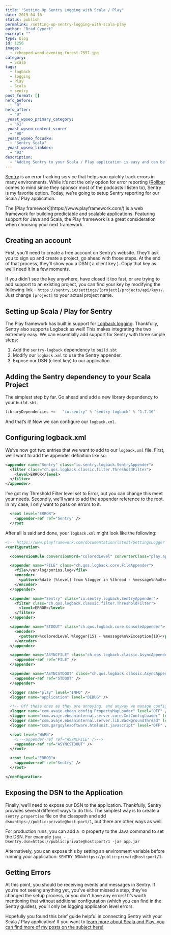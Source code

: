 ```yaml
---
title: "Setting Up Sentry Logging with Scala / Play"
date: 2019-04-16
status: publish
permalink: /setting-up-sentry-logging-with-scala-play
author: "Brad Cypert"
excerpt: ""
type: blog
id: 1256
images:
  - /chopped-wood-evening-forest-7557.jpg
category:
  - Scala
tags:
  - logback
  - logging
  - Play
  - Scala
  - sentry
post_format: []
hefo_before:
  - "0"
hefo_after:
  - "0"
_yoast_wpseo_primary_category:
  - "61"
_yoast_wpseo_content_score:
  - "90"
_yoast_wpseo_focuskw:
  - "Sentry Scala"
_yoast_wpseo_linkdex:
  - "93"
description:
  - "Adding Sentry to your Scala / Play application is easy and can be accomplished in three small steps."
---
```




[Sentry](https://sentry.io/welcome/) is an error tracking service that helps you quickly track errors in many environments. While it’s not the only option for error reporting ([Rollbar](https://rollbar.com/) comes to mind since they sponsor most of the podcasts I listen to), Sentry is my favorite option. Today, we’re going to setup Sentry reporting for our Scala / Play application.

<HeadsUp title="Unfamiliar with Play?">
  The [Play framework](https://www.playframework.com/) is a web framework for
  building predictable and scalable applications. Featuring support for Java and
  Scala, the Play framework is a great consideration when choosing your next
  framework.
</HeadsUp>

## Creating an account

First, you’ll need to create a free account on Sentry’s website. They’ll ask you to sign up and create a project, go ahead with those steps. At the end of that process, they’ll show you a DSN ( a client key ). Copy that key as we’ll need it in a few moments.

If you didn’t see the key anywhere, have closed it too fast, or are trying to add support to an existing project, you can find your key by modifying the following link – `https://sentry.io/settings/[project]/projects/api/keys/`. Just change `[project]` to your actual project name.

## Setting up Scala / Play for Sentry

The Play framework has built in support for [Logback logging](https://github.com/qos-ch/logback). Thankfully, Sentry also supports Logback as well! This makes integrating the two extremely easy. We can essentially add support for Sentry with three simple steps:

1. Add the `sentry-logback` dependency to `build.sbt`
2. Modify our `logback.xml` to use the Sentry appender.
3. Expose our DSN (client key) to our application.

## Adding the Sentry dependency to your Scala Project

The simplest step by far. Go ahead and add a new library dependency to your `build.sbt`.

```scala
libraryDependencies +=   "io.sentry" % "sentry-logback" % "1.7.16"
```

And that’s it! Now we can configure our `logback.xml`.

## Configuring logback.xml

We’ve now got two entries that we want to add to our `logback.xml` file. First, we’ll want to add the appender definition like so:

```xml
<appender name="Sentry" class="io.sentry.logback.SentryAppender">
  <filter class="ch.qos.logback.classic.filter.ThresholdFilter">
    <level>ERROR</level>
  </filter>
</appender>
```

I’ve got my Threshold Filter level set to Error, but you can change this meet your needs. Secondly, we’ll want to add the appender reference to the root. In my case, I only want to pass on errors to it.

```xml
  <root level="ERROR">
    <appender-ref ref="Sentry" />
  </root
```

After all is said and done, your `logback.xml` might look like the following:

```xml
<!-- https://www.playframework.com/documentation/latest/SettingsLogger -->
<configuration>

  <conversionRule conversionWord="coloredLevel" converterClass="play.api.libs.logback.ColoredLevel" />

  <appender name="FILE" class="ch.qos.logback.core.FileAppender">
    <file>/var/log/porios.log</file>
    <encoder>
      <pattern>%date [%level] from %logger in %thread - %message%n%xException</pattern>
    </encoder>
  </appender>

  <appender name="Sentry" class="io.sentry.logback.SentryAppender">
    <filter class="ch.qos.logback.classic.filter.ThresholdFilter">
      <level>ERROR</level>
    </filter>
  </appender>

  <appender name="STDOUT" class="ch.qos.logback.core.ConsoleAppender">
    <encoder>
      <pattern>%coloredLevel %logger{15} - %message%n%xException{10}</pattern>
    </encoder>
  </appender>

  <appender name="ASYNCFILE" class="ch.qos.logback.classic.AsyncAppender">
    <appender-ref ref="FILE" />
  </appender>

  <appender name="ASYNCSTDOUT" class="ch.qos.logback.classic.AsyncAppender">
    <appender-ref ref="STDOUT" />
  </appender>

  <logger name="play" level="INFO" />
  <logger name="application" level="DEBUG" />

  <!-- Off these ones as they are annoying, and anyway we manage configuration ourselves -->
  <logger name="com.avaje.ebean.config.PropertyMapLoader" level="OFF" />
  <logger name="com.avaje.ebeaninternal.server.core.XmlConfigLoader" level="OFF" />
  <logger name="com.avaje.ebeaninternal.server.lib.BackgroundThread" level="OFF" />
  <logger name="com.gargoylesoftware.htmlunit.javascript" level="OFF" />

  <root level="WARN">
    <!--<appender-ref ref="ASYNCFILE" />-->
    <appender-ref ref="ASYNCSTDOUT" />
  </root>

  <root level="ERROR">
    <appender-ref ref="Sentry" />
  </root>

</configuration>
```

## Exposing the DSN to the Application

Finally, we’ll need to expose our DSN to the application. Thankfully, Sentry provides several different ways to do this. The simplest way is to create a `sentry.properties` file on the classpath and add `dsn=https://public:private@host:port/1`, but there are other ways as well.

For production runs, you can add a `-D` property to the Java command to set the DSN. For example `java -Dsentry.dsn=https://public:private@host:port/1 -jar app.jar`

Alternatively, you can expose this by setting an environment variable before running your application: `SENTRY_DSN=https://public:private@host:port/1`.

## Getting Errors

At this point, you should be receiving events and messages in Sentry. If you’re not seeing anything yet, you’ve either missed a step, they’ve changed the setup process, or you don’t have any errors! It’s worth mentioning that without additional configuration (which you can find in the Sentry guides), you’ll only be logging application level errors.

Hopefully you found this brief guide helpful in connecting Sentry with your Scala / Play application! If you want to [learn more about Scala and Play, you can find more of my posts on the subject here!](/tags/scala)
